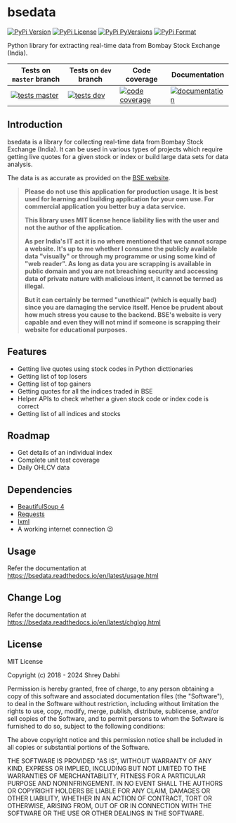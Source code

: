 # bsedata

[![PyPi Version](https://img.shields.io/pypi/v/bsedata.svg)](https://pypi.org/project/bsedata/)
[![PyPi License](https://img.shields.io/pypi/l/bsedata.svg)](https://pypi.org/project/bsedata/)
[![PyPi PyVersions](https://img.shields.io/pypi/pyversions/bsedata.svg)](https://pypi.org/project/bsedata/)
[![PyPi Format](https://img.shields.io/pypi/format/bsedata.svg)](https://pypi.org/project/bsedata/)

Python library for extracting real-time data from Bombay Stock Exchange (India).

| Tests on `master` branch                  | Tests on `dev` branch               | Code coverage                                 | Documentation                         |
| ----------------------------------------- | ----------------------------------- | --------------------------------------------- | ------------------------------------- |
| [![tests master][testsmaster]][testsmasterlink] | [![tests dev][testsdev]][testsdevlink] | [![code coverage][codecovbadge]][codecovlink] | [![documentation][docbadge]][doclink] |

[testsmaster]: https://github.com/sdabhi23/bsedata/actions/workflows/dev-tests.yml/badge.svg?branch=master
[testsdev]: https://github.com/sdabhi23/bsedata/actions/workflows/dev-tests.yml/badge.svg?branch=dev
[testsmasterlink]: https://github.com/sdabhi23/bsedata/actions/workflows/dev-tests.yml?query=branch%3Amaster
[testsdevlink]: https://github.com/sdabhi23/bsedata/actions/workflows/dev-tests.yml?query=branch%3Adev
[codecovbadge]: https://codecov.io/gh/sdabhi23/bsedata/branch/master/graph/badge.svg?token=QI8ZPA6ODL
[codecovlink]: https://codecov.io/gh/sdabhi23/bsedata
[docbadge]: https://readthedocs.org/projects/bsedata/badge/?version=latest
[doclink]: https://bsedata.readthedocs.io/en/latest/?badge=latest

## Introduction

bsedata is a library for collecting real-time data from Bombay Stock Exchange (India). It can be used in various types of projects which require getting live quotes for a given stock or index or build large data sets for data analysis.

The data is as accurate as provided on the [BSE website](m.bseindia.com).

> **Please do not use this application for production usage. It is best used for learning and building application for your own use. For commercial application you better buy a data service.**
>
> **This library uses MIT license hence liability lies with the user and not the author of the application.**
>
> **As per India's IT act it is no where mentioned that we cannot scrape a website. It's up to me whether I consume the publicly available data "visually" or through my programme or using some kind of "web reader". As long as data you are scrapping is available in public domain and you are not breaching security and accessing data of private nature with malicious intent, it cannot be termed as illegal.**
>
> **But it can certainly be termed "unethical" (which is equally bad) since you are damaging the service itself. Hence be prudent about how much stress you cause to the backend. BSE's website is very capable and even they will not mind if someone is scrapping their website for educational purposes.**

## Features

- Getting live quotes using stock codes in Python dicttionaries
- Getting list of top losers
- Getting list of top gainers
- Getting quotes for all the indices traded in BSE
- Helper APIs to check whether a given stock code or index code is correct
- Getting list of all indices and stocks

## Roadmap

- Get details of an individual index
- Complete unit test coverage
- Daily OHLCV data

## Dependencies

- [BeautifulSoup 4](https://www.crummy.com/software/BeautifulSoup/bs4/doc/)
- [Requests](http://docs.python-requests.org/en/master/)
- [lxml](https://lxml.de/)
- A working internet connection :wink:

## Usage

Refer the documentation at <https://bsedata.readthedocs.io/en/latest/usage.html>

## Change Log

Refer the documentation at <https://bsedata.readthedocs.io/en/latest/chglog.html>

## License

MIT License

Copyright (c) 2018 - 2024 Shrey Dabhi

Permission is hereby granted, free of charge, to any person obtaining a copy
of this software and associated documentation files (the "Software"), to deal
in the Software without restriction, including without limitation the rights
to use, copy, modify, merge, publish, distribute, sublicense, and/or sell
copies of the Software, and to permit persons to whom the Software is
furnished to do so, subject to the following conditions:

The above copyright notice and this permission notice shall be included in all
copies or substantial portions of the Software.

THE SOFTWARE IS PROVIDED "AS IS", WITHOUT WARRANTY OF ANY KIND, EXPRESS OR
IMPLIED, INCLUDING BUT NOT LIMITED TO THE WARRANTIES OF MERCHANTABILITY,
FITNESS FOR A PARTICULAR PURPOSE AND NONINFRINGEMENT. IN NO EVENT SHALL THE
AUTHORS OR COPYRIGHT HOLDERS BE LIABLE FOR ANY CLAIM, DAMAGES OR OTHER
LIABILITY, WHETHER IN AN ACTION OF CONTRACT, TORT OR OTHERWISE, ARISING FROM,
OUT OF OR IN CONNECTION WITH THE SOFTWARE OR THE USE OR OTHER DEALINGS IN THE
SOFTWARE.
